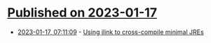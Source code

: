 # [Published on 2023-01-17](index.md)

* [2023-01-17, 07:11:09](https://news.ycombinator.com/item?id=34409893) - [Using jlink to cross-compile minimal JREs](https://jakewharton.com/using-jlink-to-cross-compile-minimal-jres/)
